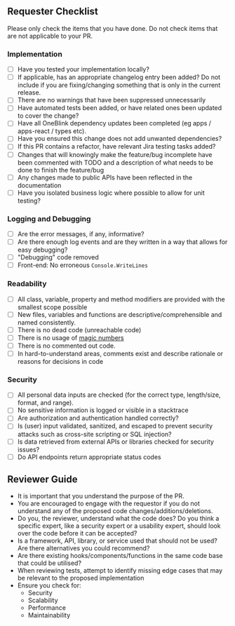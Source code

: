 ## Requester Checklist

Please only check the items that you have done. Do not check items that are not applicable to your PR.

### Implementation

- [ ] Have you tested your implementation locally?
- [ ] If applicable, has an appropriate changelog entry been added? Do not include if you are fixing/changing something that is only in the current release.
- [ ] There are no warnings that have been suppressed unnecessarily
- [ ] Have automated tests been added, or have related ones been updated to cover the change?
- [ ] Have all OneBlink dependency updates been completed (eg apps / apps-react / types etc).
- [ ] Have you ensured this change does not add unwanted dependencies?
- [ ] If this PR contains a refactor, have relevant Jira testing tasks added?
- [ ] Changes that will knowingly make the feature/bug incomplete have been commented with TODO and a description of what needs to be done to finish the feature/bug
- [ ] Any changes made to public APIs have been reflected in the documentation
- [ ] Have you isolated business logic where possible to allow for unit testing?

### Logging and Debugging

- [ ] Are the error messages, if any, informative?
- [ ] Are there enough log events and are they written in a way that allows for easy debugging?
- [ ] "Debugging" code removed
- [ ] Front-end: No erroneous `Console.WriteLines`

### Readability

- [ ] All class, variable, property and method modifiers are provided with the smallest scope possible
- [ ] New files, variables and functions are descriptive/comprehensible and named consistently.
- [ ] There is no dead code (unreachable code)
- [ ] There is no usage of [magic numbers](<https://en.wikipedia.org/wiki/Magic_number_(programming)>)
- [ ] There is no commented out code.
- [ ] In hard-to-understand areas, comments exist and describe rationale or reasons for decisions in code

### Security

- [ ] All personal data inputs are checked (for the correct type, length/size, format, and range).
- [ ] No sensitive information is logged or visible in a stacktrace
- [ ] Are authorization and authentication handled correctly?
- [ ] Is (user) input validated, sanitized, and escaped to prevent security attacks such as cross-site scripting or SQL injection?
- [ ] Is data retrieved from external APIs or libraries checked for security issues?
- [ ] Do API endpoints return appropriate status codes

## Reviewer Guide

- It is important that you understand the purpose of the PR.
- You are encouraged to engage with the requestor if you do not understand any of the proposed code changes/additions/deletions.
- Do you, the reviewer, understand what the code does? Do you think a specific expert, like a security expert or a usability expert, should look over the code before it can be accepted?
- Is a framework, API, library, or service used that should not be used? Are there alternatives you could recommend?
- Are there existing hooks/components/functions in the same code base that could be utilised?
- When reviewing tests, attempt to identify missing edge cases that may be relevant to the proposed implementation
- Ensure you check for:
  - Security
  - Scalability
  - Performance
  - Maintainability
